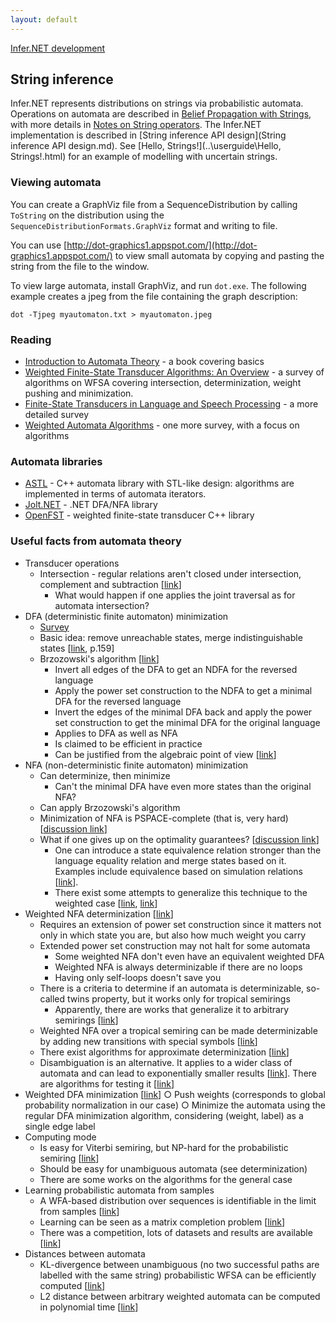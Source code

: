 ```yaml
---
layout: default
---
```

[Infer.NET development](index.md)

## String inference

Infer.NET represents distributions on strings via probabilistic automata.  Operations on automata are described in [Belief Propagation with Strings](https://www.microsoft.com/en-us/research/publication/belief-propagation-strings/), with more details in [Notes on String operators](StringInference.pdf).  The Infer.NET implementation is described in [String inference API design](String inference API design.md).  See [Hello, Strings!](..\userguide\Hello, Strings!.html) for an example of modelling with uncertain strings.

### Viewing automata

You can create a GraphViz file from a SequenceDistribution by calling `ToString` on the distribution using the   `SequenceDistributionFormats.GraphViz` format and writing to file.

You can use [http://dot-graphics1.appspot.com/](http://dot-graphics1.appspot.com/) to view small automata by copying and pasting the string from the file to the window.

To view large automata, install GraphViz, and run `dot.exe`. The following example creates a jpeg from the file containing the graph description:

```shell
dot -Tjpeg myautomaton.txt > myautomaton.jpeg
```

### Reading

*   [Introduction to Automata Theory](https://mcdtu.files.wordpress.com/2017/03/introduction-to-automata-theory.pdf) - a book covering basics
*   [Weighted Finite-State Transducer Algorithms: An Overview](https://cs.nyu.edu/~mohri/pub/fla.pdf) - a survey of algorithms on WFSA covering intersection, determinization, weight pushing and minimization.
*   [Finite-State Transducers in Language and Speech Processing](http://www.aclweb.org/anthology/J97-2003) - a more detailed survey
*   [Weighted Automata Algorithms](https://cs.nyu.edu/~mohri/pub/hwa.pdf) - one more survey, with a focus on algorithms

### Automata libraries

*   [ASTL](http://astl.sourceforge.net/) - C++ automata library with STL-like design: algorithms are implemented in terms of automata iterators.
*   [Jolt.NET](https://archive.codeplex.com/?p=jolt) - .NET DFA/NFA library
*   [OpenFST](http://www.openfst.org/twiki/bin/view/FST/WebHome) - weighted finite-state transducer C++ library

### Useful facts from automata theory

*   Transducer operations
    *   Intersection - regular relations aren't closed under intersection, complement and subtraction \[[link](https://web.archive.org/web/20130606165805/https:/courses.cit.cornell.edu/ling4424/regular-relations-oct5.pdf)\]
        *   What would happen if one applies the joint traversal as for automata intersection?
*   DFA (deterministic finite automaton) minimization
    *   [Survey](https://arxiv.org/pdf/1010.5318.pdf)
    *   Basic idea: remove unreachable states, merge indistinguishable states \[[link](https://mcdtu.files.wordpress.com/2017/03/introduction-to-automata-theory.pdf), p.159\]
    *   Brzozowski's algorithm \[[link](https://homepage.tudelft.nl/c9d1n/talks/brz-coin.pdf)\]
        *   Invert all edges of the DFA to get an NDFA for the reversed language
        *   Apply the power set construction to the NDFA to get a minimal DFA for the reversed language
        *   Invert the edges of the minimal DFA back and apply the power set construction to get the minimal DFA for the original language
        *   Applies to DFA as well as NFA
        *   Is claimed to be efficient in practice
        *   Can be justified from the algebraic point of view \[[link](http://www.alexandrasilva.org/files/RechabilityObservability.pdf)\]
*   NFA (non-deterministic finite automaton) minimization
    *   Can determinize, then minimize
        *   Can't the minimal DFA have even more states than the original NFA?
    *   Can apply Brzozowski's algorithm
    *   Minimization of NFA is PSPACE-complete (that is, very hard) \[[discussion link](https://cstheory.stackexchange.com/questions/10829/computing-the-minimal-nfa-for-a-dfa?rq=1)\]
    *   What if one gives up on the optimality guarantees? \[[discussion link](https://cstheory.stackexchange.com/questions/18074/simplification-of-weighted-nfa)\]
        *   One can introduce a state equivalence relation stronger than the language equality relation and merge states based on it. Examples include equivalence based on simulation relations \[[link](https://arxiv.org/pdf/1210.6624v1.pdf)\].
        *   There exist some attempts to generalize this technique to the weighted case \[[link](https://people.cs.umu.se/johanna/bisimulation/hogmalmay07c.pdf), [link](https://www.sciencedirect.com/science/article/pii/S0304397507008614)\]
*   Weighted NFA determinization \[[link](http://citeseerx.ist.psu.edu/viewdoc/download?doi=10.1.1.437.2637&rep=rep1&type=pdf)\]
    *   Requires an extension of power set construction since it matters not only in which state you are, but also how much weight you carry
    *   Extended power set construction may not halt for some automata
        *   Some weighted NFA don't even have an equivalent weighted DFA
        *   Weighted NFA is always determinizable if there are no loops
        *   Having only self-loops doesn't save you
    *   There is a criteria to determine if an automata is determinizable, so-called twins property, but it works only for tropical semirings
        *   Apparently, there are works that generalize it to arbitrary semirings \[[link](http://adambuchsbaum.com/papers/det-sicomp.pdf)\]
    *   Weighted NFA over a tropical semiring can be made determinizable by adding new transitions with special symbols \[[link](https://cs.nyu.edu/~mohri/pub/tcs3.pdf)\]
    *   There exist algorithms for approximate determinization \[[link](http://www.faculty.idc.ac.il/udiboker/files/ApproxDetF.pdf)\]
    *   Disambiguation is an alternative. It applies to a wider class of automata and can lead to exponentially smaller results \[[link](https://cs.nyu.edu/~mohri/pub/dis.pdf)\]. There are algorithms for testing it \[[link](https://cs.nyu.edu/~mohri/pub/namb.pdf)\]
*   Weighted DFA minimization \[[link](https://cs.nyu.edu/~mohri/pub/fla.pdf)\]
		○ Push weights (corresponds to global probability normalization in our case)
		○ Minimize the automata using the regular DFA minimization algorithm, considering (weight, label) as a single edge label
*   Computing mode
    *   Is easy for Viterbi semiring, but NP-hard for the probabilistic semiring \[[link](http://aclweb.org/anthology/W/W13/W13-18.pdf)\]
    *   Should be easy for unambiguous automata (see determinization)
    *   There are some works on the algorithms for the general case
*   Learning probabilistic automata from samples
    *   A WFA-based distribution over sequences is identifiable in the limit from samples \[[link](https://pdfs.semanticscholar.org/aaae/e4a7f71f030536d67aa801dd07f2532838ee.pdf)\]
    *   Learning can be seen as a matrix completion problem \[[link](http://papers.nips.cc/paper/4697-spectral-learning-of-general-weighted-automata-via-constrained-matrix-completion.pdf)\]
    *   There was a competition, lots of datasets and results are available \[[link](http://ai.cs.umbc.edu/icgi2012/challenge/Pautomac/index.php)\]
*   Distances between automata
    *   KL-divergence between unambiguous (no two successful paths are labelled with the same string) probabilistic WFSA can be efficiently computed \[[link](https://cs.nyu.edu/~mohri/pub/kl.pdf)\]
    *   L2 distance between arbitrary weighted automata can be computed in polynomial time  \[[link](https://cs.nyu.edu/~mohri/pub/lpnorm.pdf)\]
